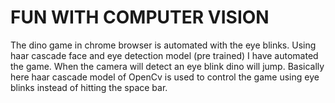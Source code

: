 # FUN WITH COMPUTER VISION
 The dino game in chrome browser is automated with the eye blinks. Using haar cascade face and eye detection model (pre trained) I have automated the game. When the camera will detect an eye blink dino will jump. Basically here haar cascade model of OpenCv is used to control the game using eye blinks instead of hitting the space bar.
